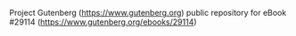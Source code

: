 Project Gutenberg (https://www.gutenberg.org) public repository for eBook #29114 (https://www.gutenberg.org/ebooks/29114)
